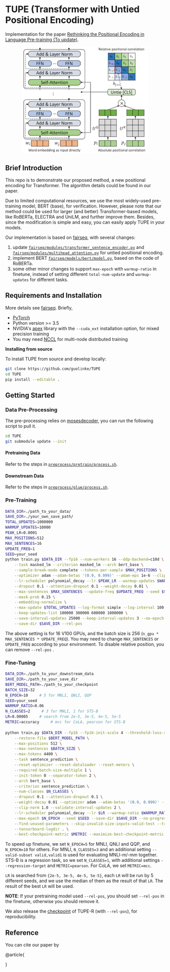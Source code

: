 # TUPE (Transformer with Untied Positional Encoding)

Implementation for the paper [Rethinking the Positional Encoding in Language Pre-training (To update)](TBD). 

<p align="center">
<img src="tupe.png" width="400">
</p>

## Brief Introduction

This repo is to demonstrate our proposed method, a new positional encoding for Transformer. The algorithm details could be found in our paper.

Due to limited computational resources, we use the most widely-used pre-training model, BERT (base), for verification. However, please note that our method could be used for larger (and better) Transformer-based models, like RoBERTa, ELECTRA and UniLM, and further improve them. Besides, since the modification is simple and easy, you can easily apply TUPE in your models.

Our implementation is based on [fairseq](https://github.com/pytorch/fairseq), with several changes:
1. update [`fairseq/modules/transformer_sentence_encoder.py`](fairseq/modules/transformer_sentence_encoder.py) and [`fairseq/modules/multihead_attention.py`](fairseq/modules/multihead_attention.py) for untied positional encoding.
2. implement BERT [`fairseq/models/bert/model.py`](fairseq/models/bert/model.py), based on the code of RoBERTa.
3. some other minor changes to support `max-epoch` with `warmup-ratio` in finetune, instead of setting different `total-num-update` and `warmup-updates` for different tasks.


## Requirements and Installation

More details see [fairseq](https://github.com/pytorch/fairseq). Briefly,

* [PyTorch](http://pytorch.org/)
* Python version >= 3.5
* NVIDIA's [apex](https://github.com/NVIDIA/apex) library with the `--cuda_ext` installation option, for mixed precision training
* You may need [NCCL](https://github.com/NVIDIA/nccl) for multi-node distributed training

**Installing from source**

To install TUPE from source and develop locally:
```bash
git clone https://github.com/guolinke/TUPE
cd TUPE
pip install --editable .
```

## Getting Started

### Data Pre-Processing

The pre-processing relies on [mosesdecoder](https://github.com/moses-smt/mosesdecoder), you can run the following script to pull it.

```bash
cd TUPE
git submodule update --init
```

#### Pretraining Data
Refer to the steps in [`preprocess/pretrain/process.sh`](preprocess/pretrain/process.sh).

#### Downstream Data
Refer to the steps in [`preprocess/glue/process.sh`](preprocess/glue/process.sh).

### Pre-Training

```bash
DATA_DIR=./path_to_your_data/
SAVE_DIR=./your_own_save_path/
TOTAL_UPDATES=1000000
WARMUP_UPDATES=10000
PEAK_LR=0.0001
MAX_POSITIONS=512
MAX_SENTENCES=16
UPDATE_FREQ=1
SEED=your_seed
python train.py $DATA_DIR --fp16 --num-workers 16 --ddp-backend=c10d \
    --task masked_lm --criterion masked_lm --arch bert_base \
    --sample-break-mode complete --tokens-per-sample $MAX_POSITIONS \
    --optimizer adam --adam-betas '(0.9, 0.999)' --adam-eps 1e-6 --clip-norm 1.0 \
    --lr-scheduler polynomial_decay --lr $PEAK_LR --warmup-updates $WARMUP_UPDATES --total-num-update $TOTAL_UPDATES \
    --dropout 0.1 --attention-dropout 0.1 --weight-decay 0.01 \
    --max-sentences $MAX_SENTENCES --update-freq $UPDATE_FREQ --seed $SEED \
    --mask-prob 0.15 \
    --embedding-normalize \
    --max-update $TOTAL_UPDATES --log-format simple --log-interval 100 \
    --keep-updates-list 100000 300000 600000 1000000 \
    --save-interval-updates 25000 --keep-interval-updates 3 --no-epoch-checkpoints --skip-invalid-size-inputs-valid-test \
    --save-dir $SAVE_DIR --rel-pos

```

The above setting is for 16 V100 GPUs, and the batch size is 256 (`n_gpu * MAX_SENTENCES * UPDATE_FREQ`). You may need to change `MAX_SENTENCES` or `UPDATE_FREQ` according to your environment. To disable relative position, you can remove `--rel-pos` .


### Fine-Tuning

```bash
DATA_DIR=./path_to_your_downstream_data
SAVE_DIR=./path_to_your_save_dir
BERT_MODEL_PATH=./path_to_your_checkpoint
BATCH_SIZE=32
N_EPOCH=10     # 5 for MNLI, QNLI, QQP
SEED=your_seed
WARMUP_RATIO=0.06
N_CLASSES=2     # 3 for MNLI, 1 for STS-B
LR=0.00005     # search from 2e-5, 3e-5, 4e-5, 5e-5
METRIC=accuracy     # mcc for CoLA, pearson for STS-B

python train.py $DATA_DIR --fp16 --fp16-init-scale 4 --threshold-loss-scale 1 --fp16-scale-window 128 \
    --restore-file $BERT_MODEL_PATH \
    --max-positions 512 \
    --max-sentences $BATCH_SIZE \
    --max-tokens 4400 \
    --task sentence_prediction \
    --reset-optimizer --reset-dataloader --reset-meters \
    --required-batch-size-multiple 1 \
    --init-token 0 --separator-token 2 \
    --arch bert_base \
    --criterion sentence_prediction \
    --num-classes $N_CLASSES \
    --dropout 0.1 --attention-dropout 0.1 \
    --weight-decay 0.01 --optimizer adam --adam-betas '(0.9, 0.999)' --adam-eps 1e-06 \
    --clip-norm 1.0 --validate-interval-updates 2 \
    --lr-scheduler polynomial_decay --lr $LR --warmup-ratio $WARMUP_RATIO \
    --max-epoch $N_EPOCH --seed $SEED --save-dir $SAVE_DIR --no-progress-bar --log-interval 100 --no-epoch-checkpoints --no-last-checkpoints --no-best-checkpoints \
    --find-unused-parameters --skip-invalid-size-inputs-valid-test --truncate-sequence --embedding-normalize \
    --tensorboard-logdir . \
    --best-checkpoint-metric $METRIC --maximize-best-checkpoint-metric --rel-pos
```

To speed up finetune, we set `N_EPOCH=5` for MNLI, QNLI and QQP, and `N_EPOCH=10` for others. For MNLI, `N_CLASSES=3` and an additional setting `--valid-subset valid,valid1` is used for evaluating MNLI-m/-mm together. STS-B is a regression task, so we set `N_CLASSES=1`, with additional settings `--regression-target` and `METRIC=pearson`. For CoLA, we set `METRIC=mcc`.

`LR` is searched from `{2e-5, 3e-5, 4e-5, 5e-5}`, each `LR` will be run by 5 different seeds, and we use the median of them as the result of that `LR`. The result of the best `LR` will be used.

**NOTE**: If your pretraining model used `--rel-pos`, you should set `--rel-pos` in the finetune, otherwise you should remove it.

We also release the [checkpoint](https://guolinke.blob.core.windows.net/tupe/tupe_ckp.tar.gz) of TUPE-R (with `--rel-pos`), for reproducibility.

## Reference

You can cite our paper by

@article{

}
